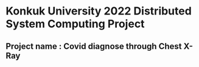 # **Konkuk University 2022 Distributed System Computing Project**

## **Project name : Covid diagnose through Chest X-Ray**
